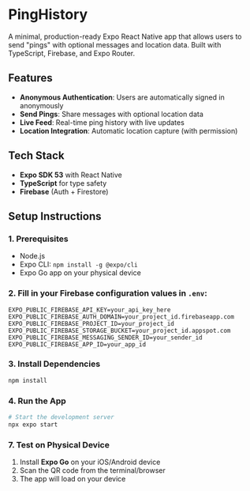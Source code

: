 # PingHistory

A minimal, production-ready Expo React Native app that allows users to send "pings" with optional messages and location data. Built with TypeScript, Firebase, and Expo Router.

## Features

- **Anonymous Authentication**: Users are automatically signed in anonymously
- **Send Pings**: Share messages with optional location data
- **Live Feed**: Real-time ping history with live updates
- **Location Integration**: Automatic location capture (with permission)

## Tech Stack

- **Expo SDK 53** with React Native
- **TypeScript** for type safety
- **Firebase** (Auth + Firestore)

## Setup Instructions

### 1. Prerequisites

- Node.js
- Expo CLI: `npm install -g @expo/cli`
- Expo Go app on your physical device

### 2. Fill in your Firebase configuration values in `.env`:
   ```
   EXPO_PUBLIC_FIREBASE_API_KEY=your_api_key_here
   EXPO_PUBLIC_FIREBASE_AUTH_DOMAIN=your_project_id.firebaseapp.com
   EXPO_PUBLIC_FIREBASE_PROJECT_ID=your_project_id
   EXPO_PUBLIC_FIREBASE_STORAGE_BUCKET=your_project_id.appspot.com
   EXPO_PUBLIC_FIREBASE_MESSAGING_SENDER_ID=your_sender_id
   EXPO_PUBLIC_FIREBASE_APP_ID=your_app_id
   ```

### 3. Install Dependencies

```bash
npm install
```

### 4. Run the App

```bash
# Start the development server
npx expo start
```

### 7. Test on Physical Device

1. Install **Expo Go** on your iOS/Android device
2. Scan the QR code from the terminal/browser
3. The app will load on your device
```